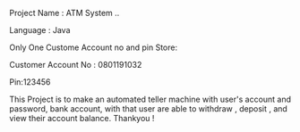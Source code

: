 Project Name : ATM System ..

Language : Java

Only One Custome Account no and pin Store:

Customer Account No : 0801191032

Pin:123456

This Project is to make an automated teller machine with user's account and password, bank account, with that user are able to withdraw , deposit , and view their account balance.
Thankyou !

